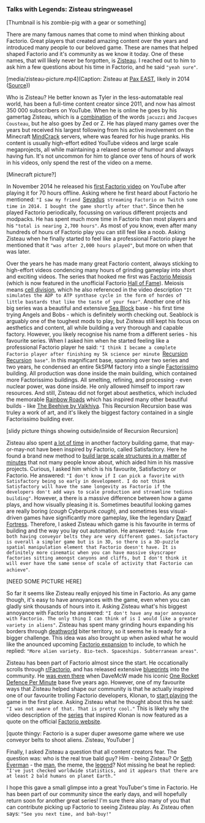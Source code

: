 ### Talks with Legends: Zisteau <author>stringweasel</author>

[Thumbnail is his zombie-pig with a gear or something]

There are many famous names that come to mind when thinking about Factorio. Great players that created amazing content over the years and introduced many people to our beloved game. These are names that helped shaped Factorio and it's community as we know it today. One of these names, that will likely never be forgotten, is [Zisteau](https://www.youtube.com/user/Zisteau). I reached out to him to ask him a few questions about his time in Factorio, and he said `"yeah sure"`.

[media/zisteau-picture.mp4](Caption: Zisteau at [Pax EAST](http://mindcrack.altervista.org/wiki/Penny_Arcade_Expo#Attendees_4), likely in 2014 ([Source](https://gfycat.com/lastmaturedoctorfish-nervous)))

Who is Zisteau? He better known as Tyler in the less-automatable real world, has been a full-time content creator since 2011, and now has almost 350 000 subscribers on YouTube. When he is online he goes by his gamertag Zisteau, which is a [combination](http://mindcrack.altervista.org/wiki/Zisteau) of the words `jacuzzi` and `Jacques Cousteau`, but he also goes by Zed or Z. He has played many games over the years but received his largest following from his active involvement on the Minecraft [MindCrack](http://mindcrack.altervista.org/wiki/Mindcrack) servers, where was feared for his huge pranks. His content is usually high-effort edited YouTube videos and large scale megaprojects, all while maintaining a relaxed sense of humour and always having fun. It's not uncommon for him to glance over tens of hours of work in his videos, only spend the rest of the video on a meme.

[Minecraft picture?]

In November 2014 he released his [first Factorio video](https://youtu.be/aGnifxzUVcg) on YouTube after playing it for 70 hours offline. Asking where he first heard about Factorio he mentioned: `"I saw my friend `[Sevadus](http://www.twitch.tv/sevadus)` streaming Factorio on Twitch some time in 2014. I bought the game shortly after that"`. Since then he played Factorio periodically, focussing on various different projects and modpacks. He has spent much more time in Factorio than most players and his `"total is nearing 2,700 hours"`. As most of you know, even after many hundreds of hours of Factorio play you can still feel like a noob. Asking Zisteau when he finally started to feel like a professional Factorio player he mentioned that it `"was after 2,000 hours played"`, but more on when that was later.

Over the years he has made many great Factorio content, always sticking to high-effort videos condencing many hours of grinding gameplay into short and exciting videos. The series that hooked me first was [Factorio Meiosis](https://www.youtube.com/playlist?list=PLVPJ1jbg0CaFzYF6jJyUIJYXYpCE4UIr3) (which is now featured in the unofficial Factorio [Hall of Fame](https://mods.factorio.com/mod/HallOfFame)). Meiosis means [cell division](https://en.wikipedia.org/wiki/Meiosis), which he also referenced in the video description `"It simulates the ADP to ATP synthase cycle in the form of hordes of little bastards that like the taste of your fear"`. Another one of his big series was a beautiful and extensive [Sea Block](https://www.youtube.com/playlist?list=PLVPJ1jbg0CaGW9Z7ZmBkaD4gvVjnkyXQA) base - his first time trying Angels and Bobs - which is definitely worth checking out. Seablock is arguably one of the toughest mods to play, but Zisteau still kept his focus on aesthetics and content, all while building a very thorough and capable factory. However, you likely recognise his name from a different series - his favourite series. When I asked him when he started feeling like a professional Factorio player he said: `"I think I became a complete Factorio player after finishing my 5k science per minute `[Recursion Recursion](https://www.youtube.com/playlist?list=PLVPJ1jbg0CaFcabUTWbxjYppVK9c4FA8a)` base"`. In this magnificant base, spanning over two series and two years, he condensed an entire 5kSPM factory into a single [Factorissimo](https://mods.factorio.com/mod/Factorissimo2) building. All production was done inside the main building, which contained more Factorissimo buildings. All smelting, refining, and processing - even nuclear power, was done inside. He only allowed himself to import raw resources. And still, Zisteau did not forget about aesthetics,  which included the memorable [Rainbow Roads](https://youtu.be/-WhDtg-6_b4?t=96) which has inspired many other beautiful builds - like [The Beehive by Valkhiya](https://youtu.be/hWOZiN1kaAc). This Recursion Recursion base was truley a work of art, and it's likely the biggest factory contained in a single Factorissimo building ever.

[slidy picture things showing outside/inside of Recursion Recursion]

Zisteau also spent [a lot of time](https://www.youtube.com/playlist?list=PLVPJ1jbg0CaE8bz7-qtoLfRcG7QlUwT-L) in another factory building game, that may-or-may-not have been inspired by Factorio, called Satisfactory. Here he found a brand new method to [build large scale structures in a matter of minutes](https://youtu.be/T6F0IQqNQmU) that not many people know about, which aided him in his massive projects. Curious, I asked him which is his favourite, Satisfactory or Factorio. He answered: `"I don't know if I can pick a favorite with Satisfactory being so early in development. I do not think Satisfactory will have the same longevity as Factorio if the developers don't add ways to scale production and streamline tedious building"`. However, a there is a massive difference between how a game plays, and how visually pleasing it is. Sometimes beautiful looking games are really boring (*cough* Cyberpunk *cough*), and sometimes less visual-driven games have significantly more gameplay, like the legendary [Dwarf Fortress](http://www.bay12games.com/dwarves/). Therefore, I asked Zisteau which game is his favourite in terms of building and the way you lay out automation. He answered: `"Aside from both having conveyor belts they are very different games. Satisfactory is overall a simpler game but is in 3D, so there is a 3D-puzzle spatial manipulation element that Factorio doesn't have. It is definitely more cinematic when you can have massive skyscraper factories sitting amongst canyons and cliffs, but I don't think it will ever have the same sense of scale of activity that Factorio can achieve"`. 

[NEED SOME PICTURE HERE]

So far it seems like Zisteau really enjoyed his time in Factorio. As any game though, it's easy to have annoyances with the game, even when you can gladly sink thousands of hours into it. Asking Zisteau what's his biggest annoyance with Factorio he answered: `"I don't have any major annoyance with Factorio. The only thing I can think of is I would like a greater variety in aliens"`. Zisteau has spent many grinding hours expanding his borders through [deathworld](https://youtu.be/Z2C1pOMY5og?t=96) biter territory, so it seems he is ready for a bigger challenge. This idea was also brought up when asked what he would like the anounced upcoming [Factorio expansion](https://factorio.com/blog/post/fff-365) to include, to which he replied: `"More alien variety. Bio-tech. Spaceships. Subterranean areas"`. 

Zisteau has been part of Factorio almost since the start. He occationally scrolls through [r/Factorio](https://www.reddit.com/r/factorio/), and has released extensive [blueprints](https://www.reddit.com/r/FactorioBlueprints/comments/kbklla/looking_for_the_original_creator_this_is_not_mine/) into the community. He [was even there](https://www.reddit.com/r/factorio/comments/3biwcf/one_minute_rocket_defense/csmk0he?utm_source=share&utm_medium=web2x&context=3) when DaveMcW made his iconic [One Rocket Defence Per Minute](https://alt-f4.blog/ALTF4-13/) base five years ago. However, one of my favourite ways that Zisteau helped shape our community is that he actually inspired one of our favourite trolling Factorio developers, Klonan, to [start playing](https://factorio.com/blog/post/fff-300) the game in the first place. Asking Zisteau what he thought about this he said: `"I was not aware of that. That is pretty cool."` This is likely why the video description of the [series](https://youtu.be/aGnifxzUVcg) that inspired Klonan is now featured as a quote on the official [Factorio website](https://www.factorio.com/). 

[quote thingy:
Factorio is a super duper awesome game where we use conveyor belts to shoot aliens.
Zisteau, YouTuber
]

Finally, I asked Zisteau a question that all content creators fear. The question was: who is the real true bald guy? Him - being Zisteau? Or [Seth Everman](https://www.youtube.com/watch?v=DyDfgMOUjCI&lc=Ugyb0OkJoZemhn5BD194AaABAg&ab_channel=BillieEilishVEVO) - the [man](https://youtu.be/Si5XHQjtK7A), the meme, the [legend](https://youtu.be/xCY9B8POq3A)? Not missing he beat he replied: `"I've just checked worldwide statistics, and it appears that there are at least 2 bald humans on planet Earth."`

I hope this gave a small glimpse into a great YouTuber's time in Factorio. He has been part of our community since the early days, and will hopefully return soon for another great series! I'm sure there also many of you that can contribute picking up Factorio to seeing Zisteau play. As Zisteau often says: `"See you next time, and bah-buy!"`
